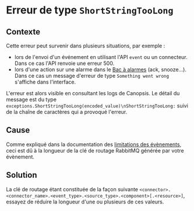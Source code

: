 # Erreur de type `ShortStringTooLong`

## Contexte

Cette erreur peut survenir dans plusieurs situations, par exemple :

- lors de l'envoi d'un événement en utilisant l'API `event` ou un connecteur. Dans ce cas l'API renvoie une erreur 500.
- lors d'une action sur une alarme dans le [Bac à alarmes](../guide-utilisation/interface/widgets/bac-a-alarmes/index.md) (ack, snooze…). Dans ce cas un message d'erreur de type `Something went wrong` s'affiche dans l'interface.

L'erreur est alors visible en consultant les logs de Canopsis. Le détail du message est du type `exceptions.ShortStringTooLong(encoded_value)\nShortStringTooLong:` suivi de la chaîne de caractères qui a provoqué l'erreur.

## Cause

Comme expliqué dans la documentation des [limitations des évènements](../guide-utilisation/limitations/index.md#limitation-des-evenements), ceci est dû à la longueur de la clé de routage RabbitMQ générée par votre évènement.

## Solution

La clé de routage étant constituée de la façon suivante `<connector>.<connector_name>.<event_type>.<source_type>.<component>[.<resource>]`, essayez de réduire la longueur d'une ou plusieurs de ces valeurs.
